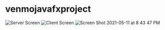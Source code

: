 # venmojavafxproject














![Server Screen](https://user-images.githubusercontent.com/51182601/118371848-6c270200-b57c-11eb-9454-7aecb201a28f.png)
![Client Screen](https://user-images.githubusercontent.com/51182601/118371849-6d582f00-b57c-11eb-95d3-1b682797c606.png)
![Screen Shot 2021-05-11 at 8 43 47 PM](https://user-images.githubusercontent.com/51182601/118371878-86f97680-b57c-11eb-8189-a35b70397ec4.png)


